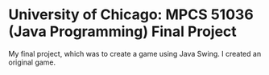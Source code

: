 <h1> University of Chicago: MPCS 51036 (Java Programming) Final Project </h1>

My final project, which was to create a game using Java Swing. I created an original game.


